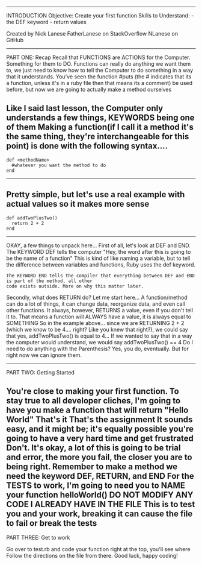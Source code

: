 ____________________________________________________________________________
INTRODUCTION
    Objective: Create your first function
    Skills to Understand:
        - the DEF keyword
        - return values

Created by Nick Lanese
 FatherLanese on StackOverflow
 NLanese on GitHub
____________________________________________________________________________

PART ONE: Recap
Recall that FUNCTIONS are ACTIONS for the Computer. Something for them to DO. Functions can really do anything we want 
them to, we just need to know how to tell the Computer to do something in a way that it understands. 
You've seen the function #puts (the # indicates that its a function, unless it's in a ruby file then that means its a comment)
be used before, but now we are going to actually make a method ourselves

Like I said last lesson, the Computer only understands a few things, KEYWORDS being one of them 
Making a function(if I call it a method it's the same thing, they're interchangeable for this point) is
done with the following syntax....
------------------------------------
    def <methodName>
      #whatever you want the method to do
    end
------------------------------------
Pretty simple, but let's use a real example with actual values so it makes more sense
------------------------------------
    def addTwoPlusTwo()
      return 2 + 2
    end
------------------------------------
OKAY, a few things to unpack here...
First of all, let's look at DEF and END. 
    The KEYWORD DEF tells the computer "Hey, the word after this is going to be the name of a function"
    This is kind of like naming a variable, but to tell the difference between variables and functions,
    Ruby uses the def keyword. 

    The KEYWORD END tells the compiler that everything between DEF and END is part of the method, all other 
    code exists outside. More on why this matter later. 

Secondly, what does RETURN do?
    Let me start here...
        A function/method can do a lot of things, it can change data, reorganize data, and even call other functions. 
        It always, however, RETURNS a value, even if you don't tell it to. 
        That means a function will ALWAYS have a value, it is always equal to SOMETHING
    So in the example above...
        since we are RETURNING 2 + 2 (which we know to be 4.... right? Like you knew that right?), we could say that 
        yes, addTwoPlusTwo() is equal to 4... If we wanted to say that in a way the computer would understand, we would say
            addTwoPlusTwo() == 4
    Do I need to do anything with the Parenthesis? 
        Yes, you do, eventually. But for right now we can ignore them. 


----------------------------------------------------------------------------------------------
PART TWO: Getting Started

You're close to making your first function. To stay true to all developer cliches, I'm going to have you make
a function that will return "Hello World" 
That's it
That's the assignment
It sounds easy, and it might be; it's equally possible you're going to have a very hard time and get frustrated
Don't. It's okay, a lot of this is going to be trial and error, the more you fail, the closer you are to
being right. 
Remember to make a method we need the keyword DEF, RETURN, and END
For the TESTS to work, I'm going to need you to NAME your function helloWorld()
DO NOT MODIFY ANY CODE I ALREADY HAVE IN THE FILE
This is to test you and your work, breaking it can cause the file to fail 
or break the tests
--------------------------------------------------------------------------------------------
PART THREE: Get to work

Go over to test.rb and code your function right at the top, you'll see where
Follow the directions on the file from there. 
Good luck, happy coding!

